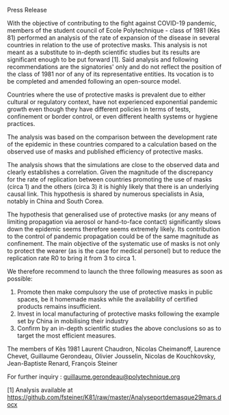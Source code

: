 Press Release

With the objective of contributing to the fight against COVID-19 pandemic, members of the student council of Ecole Polytechnique - class of 1981 (Kès 81)  performed an analysis of the rate of expansion of the disease in several countries in relation to the use of protective masks. This analysis is not meant as a substitute to in-depth scientific studies but its results are significant enough to be put forward [1].
Said analysis and following recommendations are the signatories' only and do not reflect the position of the class of 1981 nor of any of its representative entities. Its vocation is to be completed and amended following an open-source model.

Countries where the use of protective masks is prevalent due to either cultural or regulatory context, have not experienced exponential pandemic growth even though they have different policies in terms of tests, confinement or border control, or even different health systems or hygiene practices.

The analysis was based on the comparison between the development rate of the epidemic in these countries compared to a calculation based on the observed use of masks and published efficiency of protective masks.

The analysis shows that the simulations are close to the observed data and clearly establishes a correlation. Given the magnitude of the discrepancy for the rate of replication between countries promoting the use of masks (circa 1) and the others (circa 3) it is highly likely that there is an underlying causal link. This hypothesis is shared by numerous specialists in Asia, notably in China and South Corea.

The hypothesis that generalised use of protective masks (or any means of limiting propagation via aerosol or hand-to-face contact) significantly slows down the epidemic seems therefore seems extremely likely. Its contribution to the control of pandemic propagation could be of the same magnitude as confinement. The main objective of the systematic use of masks is not only to protect the wearer (as is the case for medical personel) but to reduce the replication rate R0 to bring it from 3 to circa 1.

We therefore recommend to launch the three following measures as soon as possible:
1. Promote then make compulsory the use of protective masks in public spaces, be it homemade masks while the availability of certified products remains insufficient.
2. Invest in local manufacturing of protective masks following the example set by China in mobilising their industry
3. Confirm by an in-depth scientific studies the above conclusions so as to target the most efficient measures.

The members of Kès 1981
Laurent Chaudron, Nicolas Cheimanoff, Laurence Chevet, Guillaume Gerondeau, Olivier Jousselin, Nicolas de Kouchkovsky, Jean-Baptiste Renard, François Steiner

For further inquiry : guillaume.gerondeau@polytechnique.org

[1] Analysis available at https://github.com/fsteiner/K81/raw/master/Analyseportdemasque29mars.docx
